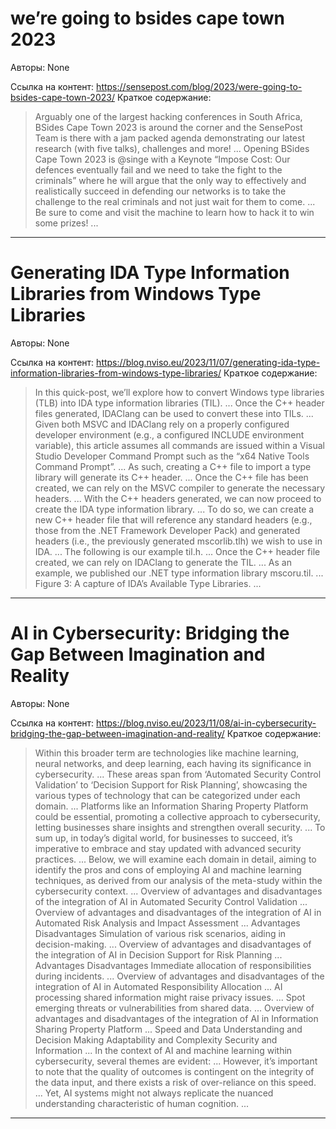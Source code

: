 # we’re going to bsides cape town 2023

Авторы: 
None

Ссылка на контент: 
https://sensepost.com/blog/2023/were-going-to-bsides-cape-town-2023/
Краткое содержание: 

<blockquote>
Arguably one of the largest hacking conferences in South Africa, BSides Cape Town 2023 is around the corner and the SensePost Team is there with a jam packed agenda demonstrating our latest research (with five talks), challenges and more!   ...   
Opening BSides Cape Town 2023 is @singe with a Keynote “Impose Cost: Our defences eventually fail and we need to take the fight to the criminals” where he will argue that the only way to effectively and realistically succeed in defending our networks is to take the challenge to the real criminals and not just wait for them to come.   ...   
Be sure to come and visit the machine to learn how to hack it to win some prizes!   ...   
</blockquote>

---

# Generating IDA Type Information Libraries from Windows Type Libraries

Авторы: 
None

Ссылка на контент: 
https://blog.nviso.eu/2023/11/07/generating-ida-type-information-libraries-from-windows-type-libraries/
Краткое содержание: 

<blockquote>
In this quick-post, we’ll explore how to convert Windows type libraries (TLB) into IDA type information libraries (TIL).   ...   
Once the C++ header files generated, IDAClang can be used to convert these into TILs.   ...   
Given both MSVC and IDAClang rely on a properly configured developer environment (e.g., a configured INCLUDE environment variable), this article assumes all commands are issued within a Visual Studio Developer Command Prompt such as the “x64 Native Tools Command Prompt”.   ...   
As such, creating a C++ file to import a type library will generate its C++ header.   ...   
Once the C++ file has been created, we can rely on the MSVC compiler to generate the necessary headers.   ...   
With the C++ headers generated, we can now proceed to create the IDA type information library.   ...   
To do so, we can create a new C++ header file that will reference any standard headers (e.g., those from the .NET Framework Developer Pack) and generated headers (i.e., the previously generated mscorlib.tlh) we wish to use in IDA.   ...   
The following is our example til.h.   ...   
Once the C++ header file created, we can rely on IDAClang to generate the TIL.   ...   
As an example, we published our .NET type information library mscoru.til.   ...   
Figure 3: A capture of IDA’s Available Type Libraries.   ...   
</blockquote>

---

# AI in Cybersecurity: Bridging the Gap Between Imagination and Reality

Авторы: 
None

Ссылка на контент: 
https://blog.nviso.eu/2023/11/08/ai-in-cybersecurity-bridging-the-gap-between-imagination-and-reality/
Краткое содержание: 

<blockquote>
Within this broader term are technologies like machine learning, neural networks, and deep learning, each having its significance in cybersecurity.   ...   
These areas span from ‘Automated Security Control Validation’ to ‘Decision Support for Risk Planning’, showcasing the various types of technology that can be categorized under each domain.   ...   
Platforms like an Information Sharing Property Platform could be essential, promoting a collective approach to cybersecurity, letting businesses share insights and strengthen overall security.   ...   
To sum up, in today’s digital world, for businesses to succeed, it’s imperative to embrace and stay updated with advanced security practices.   ...   
Below, we will examine each domain in detail, aiming to identify the pros and cons of employing AI and machine learning techniques, as derived from our analysis of the meta-study within the cybersecurity context.   ...   
Overview of advantages and disadvantages of the integration of AI in Automated Security Control Validation   ...   
Overview of advantages and disadvantages of the integration of AI in Automated Risk Analysis and Impact Assessment   ...   
Advantages	Disadvantages Simulation of various risk scenarios, aiding in decision-making.   ...   
Overview of advantages and disadvantages of the integration of AI in Decision Support for Risk Planning   ...   
Advantages	Disadvantages Immediate allocation of responsibilities during incidents.   ...   
Overview of advantages and disadvantages of the integration of AI in Automated Responsibility Allocation   ...   
AI processing shared information might raise privacy issues.   ...   
Spot emerging threats or vulnerabilities from shared data.   ...   
Overview of advantages and disadvantages of the integration of AI in Information Sharing Property Platform   ...   
Speed and Data Understanding and Decision Making Adaptability and Complexity Security and Information   ...   
In the context of AI and machine learning within cybersecurity, several themes are evident:   ...   
However, it’s important to note that the quality of outcomes is contingent on the integrity of the data input, and there exists a risk of over-reliance on this speed.   ...   
Yet, AI systems might not always replicate the nuanced understanding characteristic of human cognition.   ...   
</blockquote>

---

